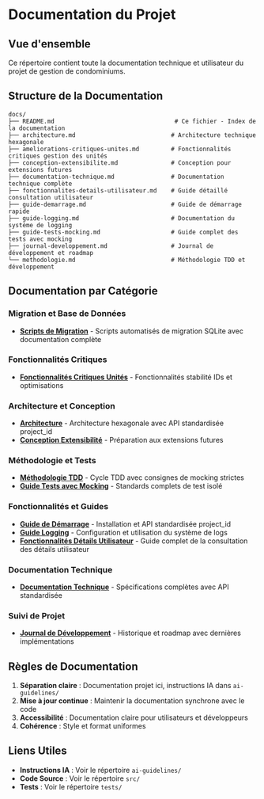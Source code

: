 # Documentation du Projet

## Vue d'ensemble

Ce répertoire contient toute la documentation technique et utilisateur du projet de gestion de condominiums.

## Structure de la Documentation

```
docs/
├── README.md                                  # Ce fichier - Index de la documentation
├── architecture.md                           # Architecture technique hexagonale
├── ameliorations-critiques-unites.md         # Fonctionnalités critiques gestion des unités
├── conception-extensibilite.md               # Conception pour extensions futures
├── documentation-technique.md                # Documentation technique complète
├── fonctionnalites-details-utilisateur.md    # Guide détaillé consultation utilisateur
├── guide-demarrage.md                        # Guide de démarrage rapide
├── guide-logging.md                          # Documentation du système de logging
├── guide-tests-mocking.md                    # Guide complet des tests avec mocking
├── journal-developpement.md                  # Journal de développement et roadmap
└── methodologie.md                           # Méthodologie TDD et développement
```

## Documentation par Catégorie

### Migration et Base de Données
- **[Scripts de Migration](../data/migrations/README.md)** - Scripts automatisés de migration SQLite avec documentation complète

### Fonctionnalités Critiques
- **[Fonctionnalités Critiques Unités](ameliorations-critiques-unites.md)** - Fonctionnalités stabilité IDs et optimisations

### Architecture et Conception
- **[Architecture](architecture.md)** - Architecture hexagonale avec API standardisée project_id
- **[Conception Extensibilité](conception-extensibilite.md)** - Préparation aux extensions futures

### Méthodologie et Tests
- **[Méthodologie TDD](methodologie.md)** - Cycle TDD avec consignes de mocking strictes
- **[Guide Tests avec Mocking](guide-tests-mocking.md)** - Standards complets de test isolé

### Fonctionnalités et Guides
- **[Guide de Démarrage](guide-demarrage.md)** - Installation et API standardisée project_id
- **[Guide Logging](guide-logging.md)** - Configuration et utilisation du système de logs
- **[Fonctionnalités Détails Utilisateur](fonctionnalites-details-utilisateur.md)** - Guide complet de la consultation des détails utilisateur

### Documentation Technique
- **[Documentation Technique](documentation-technique.md)** - Spécifications complètes avec API standardisée

### Suivi de Projet
- **[Journal de Développement](journal-developpement.md)** - Historique et roadmap avec dernières implémentations

## Règles de Documentation

1. **Séparation claire** : Documentation projet ici, instructions IA dans `ai-guidelines/`
2. **Mise à jour continue** : Maintenir la documentation synchrone avec le code
3. **Accessibilité** : Documentation claire pour utilisateurs et développeurs
4. **Cohérence** : Style et format uniformes

## Liens Utiles

- **Instructions IA** : Voir le répertoire `ai-guidelines/`
- **Code Source** : Voir le répertoire `src/`
- **Tests** : Voir le répertoire `tests/`
